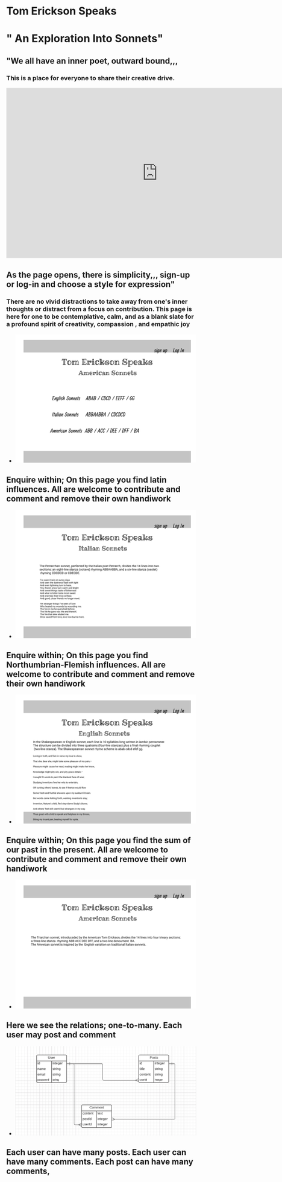 <h1>Tom Erickson Speaks </h1>
<h1> " An Exploration Into Sonnets" </h1>

<h2> "We all have an inner poet, outward bound,,,</h2>
<h3> This is a place for everyone to share their creative drive. </h3>

<iframe style="border: 1px solid rgba(0, 0, 0, 0.1);" width="800" height="450" src="https://www.figma.com/embed?embed_host=share&url=https%3A%2F%2Fwww.figma.com%2Ffile%2FVfYb7AOb0fmnhdFCqf90DU%2FTom-Erickson-Speaks%3Fnode-id%3D0%253A1" allowfullscreen></iframe>

<h2>As the page opens, there is simplicity,,, sign-up or log-in and choose a style for expression" </h2>
<h3>There are no vivid distractions to take away from one's inner thoughts or distract from a focus on contribution. This page is here for one to be contemplative, calm, and as a blank slate for a profound spirit of creativity, compassion , and empathic joy</h3>

- ![](photos/Desktop-1.png)

<h2> Enquire within; On this page you find latin influences. All are welcome to contribute and comment and remove their own handiwork</h2>

- ![](photos/Desktop-3.png)

<h2>Enquire within; On this page you find Northumbrian-Flemish influences. All are welcome to contribute and comment and remove their own handiwork</h2>

- ![](photos/Desktop-4.png)

<h2>Enquire within; On this page you find the sum of our past in the present. All are welcome to contribute and comment and remove their own handiwork</h2>

- ![](photos/Desktop-5.png)

<h2> Here we see the relations; one-to-many. Each user may post and comment</h2>

- ![](photos/0ne-to-many.png)

<h2> Each user can have many posts. Each user can have many comments. Each post can have many comments,</h2>
